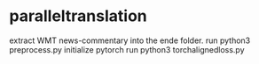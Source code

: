 # paralleltranslation
extract WMT news-commentary into the ende folder.
run python3 preprocess.py
initialize pytorch
run python3 torchalignedloss.py
